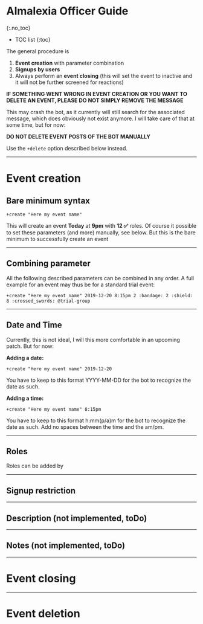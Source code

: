 # Almalexia Officer Guide
{:.no_toc}

* TOC list
{:toc}

The general procedure is 
1. **Event creation** with parameter combination
2. **Signups by users**
3. Always perform an **event closing** (this will set the event to inactive and it will not be further screened for reactions)

**IF SOMETHING WENT WRONG IN EVENT CREATION OR YOU WANT TO DELETE AN EVENT, PLEASE DO NOT SIMPLY REMOVE THE MESSAGE**

This may crash the bot, as it currently will still search for the associated message, which does obviously not exist anymore. I will take care of that at some time, but for now: 

**DO NOT DELETE EVENT POSTS OF THE BOT MANUALLY**

Use the ```+delete``` option described below instead.

***
# Event creation

## Bare minimum syntax

```
+create "Here my event name"
```

This will create an event **Today** at **9pm** with **12 ✅** roles. 
Of course it possible to set these parameters (and more) manually, see below. But this is the bare minimum to successfully create an event

------
## Combining parameter

All the following described parameters can be combined in any order. A full example for an event may thus be for a standard trial event:

```
+create "Here my event name" 2019-12-20 8:15pm 2 :bandage: 2 :shield: 8 :crossed_swords: @trial-group
```


------
## Date and Time

Currently, this is not ideal, I will this more comfortable in an upcoming patch. But for now:

**Adding a date:**
```
+create "Here my event name" 2019-12-20
```
You have to keep to this format YYYY-MM-DD for the bot to recognize the date as such.

**Adding a time:**
```
+create "Here my event name" 8:15pm
```
You have to keep to this format h:mm(p/a)m for the bot to recognize the date as such. Add no spaces between the time and the am/pm.


------
## Roles

Roles can be added by 

------
## Signup restriction

------
## Description (not implemented, toDo)

------
## Notes (not implemented, toDo)


***
# Event closing


***
# Event deletion

